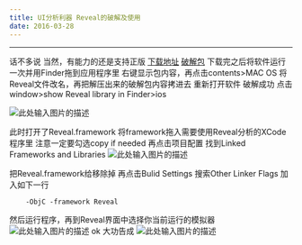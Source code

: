 ```yaml
---
title: UI分析利器 Reveal的破解及使用
date: 2016-03-28
---
```

<!--more-->
---

话不多说 当然，有能力的还是支持正版
[下载地址][1]
[破解包][2]
下载完之后将软件运行一次并用Finder拖到应用程序里
右键显示包内容，再点击contents>MAC OS
将Reveal文件改名，再把解压出来的破解包内容拷进去
重新打开软件 破解成功
点击window>show Reveal library in Finder>ios


![此处输入图片的描述][3]


此时打开了Reveal.framework
将framework拖入需要使用Reveal分析的XCode程序里
注意一定要勾选copy if needed
再点击项目配置 找到Linked Frameworks and Libraries
![此处输入图片的描述][4]


 把Reveal.framework给移除掉
再点击Bulid Settings 搜索Other Linker Flags
加入如下一行

        -ObjC -framework Reveal
然后运行程序，再到Reveal界面中选择你当前运行的模拟器![此处输入图片的描述][5]
ok 大功告成
![此处输入图片的描述][6]


  [1]: http://revealapp.com/
  [2]: http://pan.baidu.com/s/1bnc5wwn
  [3]: http://upload-images.jianshu.io/upload_images/1449048-4e7ea3b4f6181571.png?imageMogr2/auto-orient/strip%7CimageView2/2/w/1240
  [4]: http://upload-images.jianshu.io/upload_images/1449048-0e6a828ae033accb.png?imageMogr2/auto-orient/strip%7CimageView2/2/w/1240
  [5]: http://upload-images.jianshu.io/upload_images/1449048-6145315f65f25c26.png?imageMogr2/auto-orient/strip%7CimageView2/2/w/1240
  [6]: http://upload-images.jianshu.io/upload_images/1449048-dd91f6194005e0c4.png?imageMogr2/auto-orient/strip%7CimageView2/2/w/1240